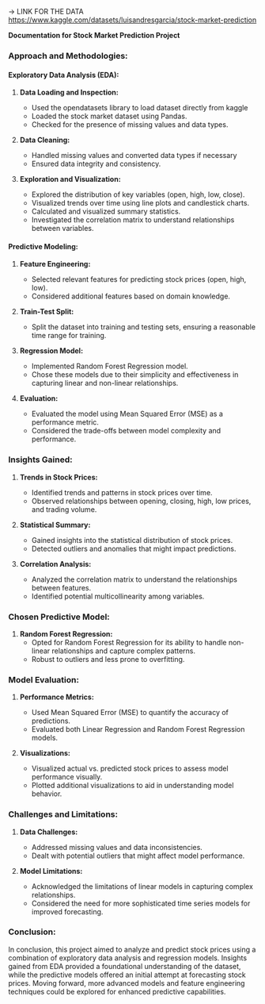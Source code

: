 -> LINK FOR THE DATA
   https://www.kaggle.com/datasets/luisandresgarcia/stock-market-prediction

**Documentation for Stock Market Prediction Project**

### Approach and Methodologies:

#### Exploratory Data Analysis (EDA):

1. **Data Loading and Inspection:**
   - Used the opendatasets library to load dataset directly from kaggle
   - Loaded the stock market dataset using Pandas.
   - Checked for the presence of missing values and data types.

3. **Data Cleaning:**
   - Handled missing values and converted data types if necessary
   - Ensured data integrity and consistency.

4. **Exploration and Visualization:**
   - Explored the distribution of key variables (open, high, low, close).
   - Visualized trends over time using line plots and candlestick charts.
   - Calculated and visualized summary statistics.
   - Investigated the correlation matrix to understand relationships between variables.

#### Predictive Modeling:

1. **Feature Engineering:**
   - Selected relevant features for predicting stock prices (open, high, low).
   - Considered additional features based on domain knowledge.

2. **Train-Test Split:**
   - Split the dataset into training and testing sets, ensuring a reasonable time range for training.

3. **Regression Model:**
   - Implemented Random Forest Regression model.
   - Chose these models due to their simplicity and effectiveness in capturing linear and non-linear relationships.

4. **Evaluation:**
   - Evaluated the model using Mean Squared Error (MSE) as a performance metric.
   - Considered the trade-offs between model complexity and performance.

### Insights Gained:

1. **Trends in Stock Prices:**
   - Identified trends and patterns in stock prices over time.
   - Observed relationships between opening, closing, high, low prices, and trading volume.

2. **Statistical Summary:**
   - Gained insights into the statistical distribution of stock prices.
   - Detected outliers and anomalies that might impact predictions.

3. **Correlation Analysis:**
   - Analyzed the correlation matrix to understand the relationships between features.
   - Identified potential multicollinearity among variables.

### Chosen Predictive Model:

1. **Random Forest Regression:**
   - Opted for Random Forest Regression for its ability to handle non-linear relationships and capture complex patterns.
   - Robust to outliers and less prone to overfitting.

### Model Evaluation:

1. **Performance Metrics:**
   - Used Mean Squared Error (MSE) to quantify the accuracy of predictions.
   - Evaluated both Linear Regression and Random Forest Regression models.

2. **Visualizations:**
   - Visualized actual vs. predicted stock prices to assess model performance visually.
   - Plotted additional visualizations to aid in understanding model behavior.

### Challenges and Limitations:

1. **Data Challenges:**
   - Addressed missing values and data inconsistencies.
   - Dealt with potential outliers that might affect model performance.

2. **Model Limitations:**
   - Acknowledged the limitations of linear models in capturing complex relationships.
   - Considered the need for more sophisticated time series models for improved forecasting.

### Conclusion:

In conclusion, this project aimed to analyze and predict stock prices using a combination of exploratory data analysis and regression models. Insights gained from EDA provided a foundational understanding of the dataset, while the predictive models offered an initial attempt at forecasting stock prices. Moving forward, more advanced models and feature engineering techniques could be explored for enhanced predictive capabilities.
